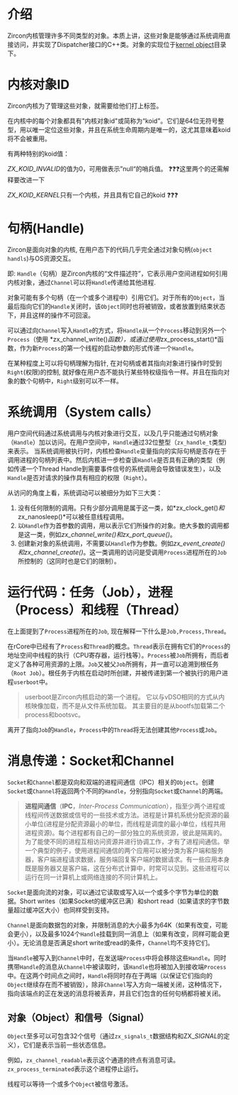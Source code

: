 # 介绍

Zircon内核管理许多不同类型的对象。本质上讲，这些对象是能够通过系统调用直接访问，并实现了Dispatcher接口的C++类。对象的实现位于[kernel object](https://fuchsia.dev/fuchsia-src/reference/kernel_objects/objects)目录下。

 

# 内核对象ID

Zircon内核为了管理这些对象，就需要给他们打上标签。

在内核中的每个对象都具有"内核对象id"或简称为“koid"。它们是64位无符号整型，用以唯一定位这些对象，并且在系统生命周期内是唯一的，这尤其意味着koid将不会被重用。

有两种特别的koid值：

*ZX_KOID_INVALID*的值为0，可用做表示”null“的哨兵值。 :question::question::question:这里两个的还需解释要改进一下

*ZX_KOID_KERNEL*只有一个内核，并且具有它自己的koid :question::question::question:



# 句柄(Handle)

Zircon是面向对象的内核, 在用户态下的代码几乎完全通过对象句柄(`object handls`)与OS资源交互。

即: `Handle`（句柄）是Zircon内核的“文件描述符”，它表示用户空间进程如何引用内核对象，通过`Channel`可以将`Handle`传递给其他进程.

对象可能有多个句柄（在一个或多个进程中）引用它们。对于所有的`Object`，当最后指向它们的`Handle`关闭时，该`Object`同时也将被销毁，或者放置到结束状态下，并且这样的操作不可回滚。

可以通过向`Channel`写入`Handle`的方式，将`Handle`从一个`Process`移动到另外一个`Process`（使用 *zx_channel_write()*函数），或通过使用*zx_process_start()*函数，作为新`Process`的第一个线程的启动参数的形式传递一个`Handle`。

在某种程度上可以将句柄理解为指针, 在对句柄或者其指向对象进行操作时受到`Right`(权限)的控制, 就好像在用户态不能执行某些特权级指令一样。并且在指向对象的数个句柄中，`Right`级别可以不一样。





# 系统调用（System calls）

用户空间代码通过系统调用与内核对象进行交互，以及几乎只能通过句柄对象（`Handle`）加以访问。在用户空间中，`Handle`通过32位整型（`zx_handle_t`类型)来表示。 当系统调用被执行时，内核检查`Handle`变量指向的实际句柄是否存在于调用进程的句柄列表中。然后内核进一步检查该`Handle`是否具有正确的类型（例如传递一个Thread Handle到需要事件信号的系统调用会导致错误发生），以及`Handle`是否对请求的操作具有相应的权限（`Right`）。



从访问的角度上看，系统调动可以被细分为如下三大类：

1. 没有任何限制的调用。只有少部分调用是属于这一类，如*zx_clock_get()*和*zx_nanosleep()*可以被任意线程调用。
2. 以`Handle`作为首参数的调用，用以表示它们所操作的对象。绝大多数的调用都是这一类，例如*zx_channel_write()*和*zx_port_queue()*。
3. 创建新对象的系统调用，不需要以`Handle`作为参数。例如*zx_event_create()*和*zx_channel_create()*。这一类调用的访问是受调用`Process`进程所在的`Job`所控制的（这同时也是它们的限制）。



# 运行代码：任务（Job），进程（Process）和线程（Thread）

在上面提到了`Process`进程所在的`Job`, 现在解释一下什么是`Job,Process,Thread`。

在rCore中已经有了`Process`和`Thread`的概念。`Thread`表示在拥有它们的`Process`的地址空间中线程的执行（CPU寄存器，运行栈等）。`Process`被`Job`所拥有，而后者定义了各种可用资源的上限。`Job`又被父`Job`所拥有，并一直可以追溯到根任务（`Root Job`）。根任务于内核在启动时所创建，并被传递到第一个被执行的用户进程`userboot`中。

> userboot是Zircon内核启动的第一个进程。 它以与vDSO相同的方式从内核映像加载，而不是从文件系统加载。 其主要目的是从bootfs加载第二个process和bootsvc。

离开了指向`Job`的`Handle`，`Process`中的`Thread`将无法创建其他`Process`或`Job`。





# 消息传递：Socket和Channel

`Socket`和`Channel`都是双向和双端的进程间通信（IPC）相关的`Object`。创建`Socket`或`Channel`将返回两个不同的`Handle`，分别指向`Socket`或`Channel`的两端。

> **进程间通信**（**IPC**，*Inter-Process Communication*），指至少两个进程或线程间传送数据或信号的一些技术或方法。进程是计算机系统分配资源的最小单位(进程是分配资源最小的单位，而线程是调度的最小单位，线程共用进程资源)。每个进程都有自己的一部分独立的系统资源，彼此是隔离的。为了能使不同的进程互相访问资源并进行协调工作，才有了进程间通信。举一个典型的例子，使用进程间通信的两个应用可以被分类为客户端和服务器，客户端进程请求数据，服务端回复客户端的数据请求。有一些应用本身既是服务器又是客户端，这在分布式计算中，时常可以见到。这些进程可以运行在同一计算机上或网络连接的不同计算机上。

`Socket`是面向流的对象，可以通过它读取或写入以一个或多个字节为单位的数据。Short writes（如果Socket的缓冲区已满）和short read（如果请求的字节数量超过缓冲区大小）也同样受到支持。

`Channel`是面向数据包的对象，并限制消息的大小最多为64K（如果有改变，可能会更小），以及最多1024个`Handle`挂载到同一消息上（如果有改变，同样可能会更小）。无论消息是否满足short write或read的条件，`Channel`均不支持它们。

当`Handle`被写入到`Channel`中时，在发送端`Process`中将会移除这些`Handle`。同时携带`Handle`的消息从`Channel`中被读取时，该`Handle`也将被加入到接收端`Process`中。在这两个时间点之间时，`Handle`将同时存在于两端（以保证它们指向的`Object`继续存在而不被销毁），除非`Channel`写入方向一端被关闭，这种情况下，指向该端点的正在发送的消息将被丢弃，并且它们包含的任何句柄都将被关闭。





## 对象（Object）和信号（Signal）

`Object`至多可以可包含32个信号（通过`zx_signals_t`数据结构和ZX_*SIGNAL*的定义），它们是表示当前一些状态信息。

例如，`zx_channel_readable`表示这个通道的终点有消息可读。`zx_process_terminated`表示这个进程停止运行。

线程可以等待一个或多个`Object`被信号激活。